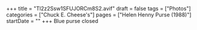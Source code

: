 +++
title = "Tl2z2Ssw1SFUJORCm8S2.avif"
draft = false
tags = ["Photos"]
categories = ["Chuck E. Cheese's"]
pages = ["Helen Henny Purse (1988)"]
startDate = ""
+++
Blue purse closed

